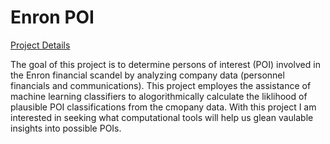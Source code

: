 # Enron POI

[Project Details](https://siokcronin.github.io/enron_poi/index.html)

The goal of this project is to determine persons of interest (POI) involved in the Enron financial scandel by analyzing company data (personnel financials and communications). This project employes the assistance of machine learning classifiers to alogorithmically calculate the liklihood of plausible POI classifications from the cmopany data. With this project I am interested in seeking what computational tools will help us glean vaulable insights into possible POIs.
